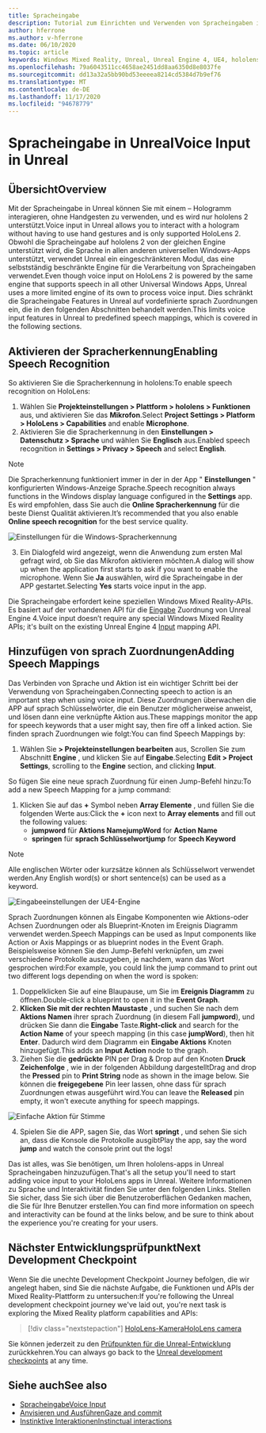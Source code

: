 ```yaml
---
title: Spracheingabe
description: Tutorial zum Einrichten und Verwenden von Spracheingaben in hololens 2 und Unreal Engine
author: hferrone
ms.author: v-hferrone
ms.date: 06/10/2020
ms.topic: article
keywords: Windows Mixed Reality, Unreal, Unreal Engine 4, UE4, hololens 2, Voice, Voice Input, Spracherkennung, gemischte Realität, Entwicklung, Features, Dokumentation, Leitfäden, holograms, Spieleentwicklung, Mixed Reality-Headset, Windows Mixed Reality-Headset, Virtual Reality-Headset
ms.openlocfilehash: 79a6043511cc4658ae2451dd8aa6350d8e8037fe
ms.sourcegitcommit: dd13a32a5bb90bd53eeeea8214cd5384d7b9ef76
ms.translationtype: MT
ms.contentlocale: de-DE
ms.lasthandoff: 11/17/2020
ms.locfileid: "94678779"
---
```

# <a name="voice-input-in-unreal"></a><span data-ttu-id="68562-104">Spracheingabe in Unreal</span><span class="sxs-lookup"><span data-stu-id="68562-104">Voice Input in Unreal</span></span>

## <a name="overview"></a><span data-ttu-id="68562-105">Übersicht</span><span class="sxs-lookup"><span data-stu-id="68562-105">Overview</span></span>
<span data-ttu-id="68562-106">Mit der Spracheingabe in Unreal können Sie mit einem – Hologramm interagieren, ohne Handgesten zu verwenden, und es wird nur hololens 2 unterstützt.</span><span class="sxs-lookup"><span data-stu-id="68562-106">Voice input in Unreal allows you to interact with a hologram without having to use hand gestures and is only supported HoloLens 2.</span></span> <span data-ttu-id="68562-107">Obwohl die Spracheingabe auf hololens 2 von der gleichen Engine unterstützt wird, die Sprache in allen anderen universellen Windows-Apps unterstützt, verwendet Unreal ein eingeschränkteren Modul, das eine selbstständig beschränkte Engine für die Verarbeitung von Spracheingaben verwendet.</span><span class="sxs-lookup"><span data-stu-id="68562-107">Even though voice input on HoloLens 2 is powered by the same engine that supports speech in all other Universal Windows Apps, Unreal uses a more limited engine of its own to process voice input.</span></span> <span data-ttu-id="68562-108">Dies schränkt die Spracheingabe Features in Unreal auf vordefinierte sprach Zuordnungen ein, die in den folgenden Abschnitten behandelt werden.</span><span class="sxs-lookup"><span data-stu-id="68562-108">This limits voice input features in Unreal to predefined speech mappings, which is covered in the following sections.</span></span> 

## <a name="enabling-speech-recognition"></a><span data-ttu-id="68562-109">Aktivieren der Spracherkennung</span><span class="sxs-lookup"><span data-stu-id="68562-109">Enabling Speech Recognition</span></span>

<span data-ttu-id="68562-110">So aktivieren Sie die Spracherkennung in hololens:</span><span class="sxs-lookup"><span data-stu-id="68562-110">To enable speech recognition on HoloLens:</span></span>
1. <span data-ttu-id="68562-111">Wählen Sie **Projekteinstellungen > Plattform > hololens > Funktionen** aus, und aktivieren Sie das **Mikrofon**.</span><span class="sxs-lookup"><span data-stu-id="68562-111">Select **Project Settings > Platform > HoloLens > Capabilities** and enable **Microphone**.</span></span> 
2. <span data-ttu-id="68562-112">Aktivieren Sie die Spracherkennung in den **Einstellungen > Datenschutz > Sprache** und wählen Sie **Englisch** aus.</span><span class="sxs-lookup"><span data-stu-id="68562-112">Enabled speech recognition in **Settings > Privacy > Speech** and select **English**.</span></span>

> [!NOTE]
> <span data-ttu-id="68562-113">Die Spracherkennung funktioniert immer in der in der App " **Einstellungen** " konfigurierten Windows-Anzeige Sprache.</span><span class="sxs-lookup"><span data-stu-id="68562-113">Speech recognition always functions in the Windows display language configured in the **Settings** app.</span></span> <span data-ttu-id="68562-114">Es wird empfohlen, dass Sie auch die **Online Spracherkennung** für die beste Dienst Qualität aktivieren.</span><span class="sxs-lookup"><span data-stu-id="68562-114">It’s recommended that you also enable **Online speech recognition** for the best service quality.</span></span>

![Einstellungen für die Windows-Spracherkennung](images/unreal/speech-recognition-settings.png)

3. <span data-ttu-id="68562-116">Ein Dialogfeld wird angezeigt, wenn die Anwendung zum ersten Mal gefragt wird, ob Sie das Mikrofon aktivieren möchten.</span><span class="sxs-lookup"><span data-stu-id="68562-116">A dialog will show up when the application first starts to ask if you want to enable the microphone.</span></span> <span data-ttu-id="68562-117">Wenn Sie **Ja** auswählen, wird die Spracheingabe in der APP gestartet.</span><span class="sxs-lookup"><span data-stu-id="68562-117">Selecting **Yes** starts voice input in the app.</span></span>

<span data-ttu-id="68562-118">Die Spracheingabe erfordert keine speziellen Windows Mixed Reality-APIs. Es basiert auf der vorhandenen API für die [Eingabe](https://docs.unrealengine.com/Gameplay/Input/index.html) Zuordnung von Unreal Engine 4.</span><span class="sxs-lookup"><span data-stu-id="68562-118">Voice input doesn’t require any special Windows Mixed Reality APIs; it's built on the existing Unreal Engine 4 [Input](https://docs.unrealengine.com/Gameplay/Input/index.html) mapping API.</span></span> 

## <a name="adding-speech-mappings"></a><span data-ttu-id="68562-119">Hinzufügen von sprach Zuordnungen</span><span class="sxs-lookup"><span data-stu-id="68562-119">Adding Speech Mappings</span></span>
<span data-ttu-id="68562-120">Das Verbinden von Sprache und Aktion ist ein wichtiger Schritt bei der Verwendung von Spracheingaben.</span><span class="sxs-lookup"><span data-stu-id="68562-120">Connecting speech to action is an important step when using voice input.</span></span> <span data-ttu-id="68562-121">Diese Zuordnungen überwachen die APP auf sprach Schlüsselwörter, die ein Benutzer möglicherweise anweist, und lösen dann eine verknüpfte Aktion aus.</span><span class="sxs-lookup"><span data-stu-id="68562-121">These mappings monitor the app for speech keywords that a user might say, then fire off a linked action.</span></span> <span data-ttu-id="68562-122">Sie finden sprach Zuordnungen wie folgt:</span><span class="sxs-lookup"><span data-stu-id="68562-122">You can find Speech Mappings by:</span></span>
1. <span data-ttu-id="68562-123">Wählen Sie **> Projekteinstellungen bearbeiten** aus, Scrollen Sie zum Abschnitt **Engine** , und klicken Sie auf **Eingabe**.</span><span class="sxs-lookup"><span data-stu-id="68562-123">Selecting **Edit > Project Settings**, scrolling to the **Engine** section, and clicking **Input**.</span></span>

<span data-ttu-id="68562-124">So fügen Sie eine neue sprach Zuordnung für einen Jump-Befehl hinzu:</span><span class="sxs-lookup"><span data-stu-id="68562-124">To add a new Speech Mapping for a jump command:</span></span>
1. <span data-ttu-id="68562-125">Klicken Sie auf das **+** Symbol neben **Array Elemente** , und füllen Sie die folgenden Werte aus:</span><span class="sxs-lookup"><span data-stu-id="68562-125">Click the **+** icon next to **Array elements** and fill out the following values:</span></span>
    * <span data-ttu-id="68562-126">**jumpword** für **Aktions Name**</span><span class="sxs-lookup"><span data-stu-id="68562-126">**jumpWord** for **Action Name**</span></span>
    * <span data-ttu-id="68562-127">**springen** für **sprach Schlüsselwort**</span><span class="sxs-lookup"><span data-stu-id="68562-127">**jump** for **Speech Keyword**</span></span>

> [!NOTE]
> <span data-ttu-id="68562-128">Alle englischen Wörter oder kurzsätze können als Schlüsselwort verwendet werden.</span><span class="sxs-lookup"><span data-stu-id="68562-128">Any English word(s) or short sentence(s) can be used as a keyword.</span></span> 

![Eingabeeinstellungen der UE4-Engine](images/unreal/engine-input.png)

<span data-ttu-id="68562-130">Sprach Zuordnungen können als Eingabe Komponenten wie Aktions-oder Achsen Zuordnungen oder als Blueprint-Knoten im Ereignis Diagramm verwendet werden.</span><span class="sxs-lookup"><span data-stu-id="68562-130">Speech Mappings can be used as Input components like Action or Axis Mappings or as blueprint nodes in the Event Graph.</span></span> <span data-ttu-id="68562-131">Beispielsweise können Sie den Jump-Befehl verknüpfen, um zwei verschiedene Protokolle auszugeben, je nachdem, wann das Wort gesprochen wird:</span><span class="sxs-lookup"><span data-stu-id="68562-131">For example, you could link the jump command to print out two different logs depending on when the word is spoken:</span></span>

1. <span data-ttu-id="68562-132">Doppelklicken Sie auf eine Blaupause, um Sie im **Ereignis Diagramm** zu öffnen.</span><span class="sxs-lookup"><span data-stu-id="68562-132">Double-click a blueprint to open it in the **Event Graph**.</span></span>
2. <span data-ttu-id="68562-133">**Klicken Sie mit der rechten Maustaste** , und suchen Sie nach dem **Aktions Namen** ihrer sprach Zuordnung (in diesem Fall **jumpword**), und drücken Sie dann die **Eingabe** Taste.</span><span class="sxs-lookup"><span data-stu-id="68562-133">**Right-click** and search for the **Action Name** of your speech mapping (in this case **jumpWord**), then hit **Enter**.</span></span> <span data-ttu-id="68562-134">Dadurch wird dem Diagramm ein **Eingabe Aktions** Knoten hinzugefügt.</span><span class="sxs-lookup"><span data-stu-id="68562-134">This adds an **Input Action** node to the graph.</span></span>
3. <span data-ttu-id="68562-135">Ziehen Sie die **gedrückte** PIN per Drag & Drop auf den Knoten **Druck Zeichenfolge** , wie in der folgenden Abbildung dargestellt</span><span class="sxs-lookup"><span data-stu-id="68562-135">Drag and drop the **Pressed** pin to **Print String** node as shown in the image below.</span></span> <span data-ttu-id="68562-136">Sie können die **freigegebene** Pin leer lassen, ohne dass für sprach Zuordnungen etwas ausgeführt wird.</span><span class="sxs-lookup"><span data-stu-id="68562-136">You can leave the **Released** pin empty, it won't execute anything for speech mappings.</span></span>
 
![Einfache Aktion für Stimme](images/unreal/voice-input-img-03.png)

4. <span data-ttu-id="68562-138">Spielen Sie die APP, sagen Sie, das Wort **springt** , und sehen Sie sich an, dass die Konsole die Protokolle ausgibt</span><span class="sxs-lookup"><span data-stu-id="68562-138">Play the app, say the word **jump** and watch the console print out the logs!</span></span>

<span data-ttu-id="68562-139">Das ist alles, was Sie benötigen, um Ihren hololens-apps in Unreal Spracheingaben hinzuzufügen.</span><span class="sxs-lookup"><span data-stu-id="68562-139">That's all the setup you'll need to start adding voice input to your HoloLens apps in Unreal.</span></span> <span data-ttu-id="68562-140">Weitere Informationen zu Sprache und Interaktivität finden Sie unter den folgenden Links. Stellen Sie sicher, dass Sie sich über die Benutzeroberflächen Gedanken machen, die Sie für Ihre Benutzer erstellen.</span><span class="sxs-lookup"><span data-stu-id="68562-140">You can find more information on speech and interactivity can be found at the links below, and be sure to think about the experience you're creating for your users.</span></span>

## <a name="next-development-checkpoint"></a><span data-ttu-id="68562-141">Nächster Entwicklungsprüfpunkt</span><span class="sxs-lookup"><span data-stu-id="68562-141">Next Development Checkpoint</span></span>

<span data-ttu-id="68562-142">Wenn Sie die unechte Development Checkpoint Journey befolgen, die wir angelegt haben, sind Sie die nächste Aufgabe, die Funktionen und APIs der Mixed Reality-Plattform zu untersuchen:</span><span class="sxs-lookup"><span data-stu-id="68562-142">If you're following the Unreal development checkpoint journey we've laid out, you're next task is exploring the Mixed Reality platform capabilities and APIs:</span></span> 

> [!div class="nextstepaction"]
> [<span data-ttu-id="68562-143">HoloLens-Kamera</span><span class="sxs-lookup"><span data-stu-id="68562-143">HoloLens camera</span></span>](unreal-hololens-camera.md)

<span data-ttu-id="68562-144">Sie können jederzeit zu den [Prüfpunkten für die Unreal-Entwicklung](unreal-development-overview.md#2-core-building-blocks) zurückkehren.</span><span class="sxs-lookup"><span data-stu-id="68562-144">You can always go back to the [Unreal development checkpoints](unreal-development-overview.md#2-core-building-blocks) at any time.</span></span>

## <a name="see-also"></a><span data-ttu-id="68562-145">Siehe auch</span><span class="sxs-lookup"><span data-stu-id="68562-145">See also</span></span>
* [<span data-ttu-id="68562-146">Spracheingabe</span><span class="sxs-lookup"><span data-stu-id="68562-146">Voice Input</span></span>](../../design/voice-input.md)
* [<span data-ttu-id="68562-147">Anvisieren und Ausführen</span><span class="sxs-lookup"><span data-stu-id="68562-147">Gaze and commit</span></span>](../../design/gaze-and-commit.md)
* [<span data-ttu-id="68562-148">Instinktive Interaktionen</span><span class="sxs-lookup"><span data-stu-id="68562-148">Instinctual interactions</span></span>](../../design/interaction-fundamentals.md)

